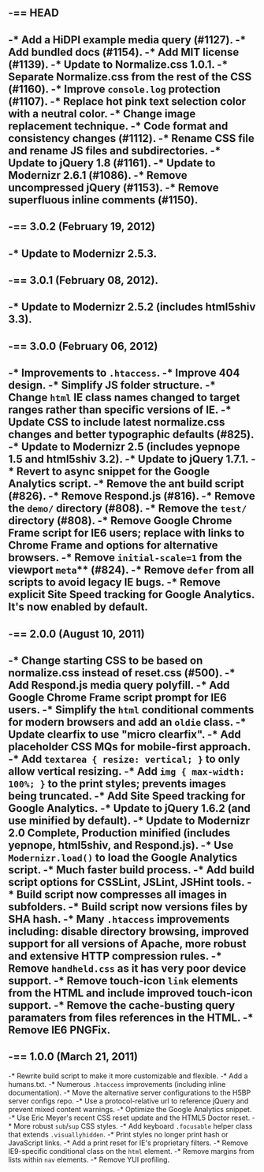 -== HEAD
-
-* Add a HiDPI example media query (#1127).
-* Add bundled docs (#1154).
-* Add MIT license (#1139).
-* Update to Normalize.css 1.0.1.
-* Separate Normalize.css from the rest of the CSS (#1160).
-* Improve `console.log` protection (#1107).
-* Replace hot pink text selection color with a neutral color.
-* Change image replacement technique.
-* Code format and consistency changes (#1112).
-* Rename CSS file and rename JS files and subdirectories.
-* Update to jQuery 1.8 (#1161).
-* Update to Modernizr 2.6.1 (#1086).
-* Remove uncompressed jQuery (#1153).
-* Remove superfluous inline comments (#1150).
-
-== 3.0.2 (February 19, 2012)
-
-* Update to Modernizr 2.5.3.
-
-== 3.0.1 (February 08, 2012).
-
-* Update to Modernizr 2.5.2 (includes html5shiv 3.3).
-
-== 3.0.0 (February 06, 2012)
-
-* Improvements to `.htaccess`.
-* Improve 404 design.
-* Simplify JS folder structure.
-* Change `html` IE class names changed to target ranges rather than specific versions of IE.
-* Update CSS to include latest normalize.css changes and better typographic defaults (#825).
-* Update to Modernizr 2.5 (includes yepnope 1.5 and html5shiv 3.2).
-* Update to jQuery 1.7.1.
-* Revert to async snippet for the Google Analytics script.
-* Remove the ant build script (#826).
-* Remove Respond.js (#816).
-* Remove the `demo/` directory (#808).
-* Remove the `test/` directory (#808).
-* Remove Google Chrome Frame script for IE6 users; replace with links to Chrome Frame and options for alternative browsers.
-* Remove `initial-scale=1` from the viewport `meta`** (#824).
-* Remove `defer` from all scripts to avoid legacy IE bugs.
-* Remove explicit Site Speed tracking for Google Analytics. It's now enabled by default.
-
-== 2.0.0 (August 10, 2011)
-
-* Change starting CSS to be based on normalize.css instead of reset.css (#500).
-* Add Respond.js media query polyfill.
-* Add Google Chrome Frame script prompt for IE6 users.
-* Simplify the `html` conditional comments for modern browsers and add an `oldie` class.
-* Update clearfix to use "micro clearfix".
-* Add placeholder CSS MQs for mobile-first approach.
-* Add `textarea { resize: vertical; }` to only allow vertical resizing.
-* Add `img { max-width: 100%; }` to the print styles; prevents images being truncated.
-* Add Site Speed tracking for Google Analytics.
-* Update to jQuery 1.6.2 (and use minified by default).
-* Update to Modernizr 2.0 Complete, Production minified (includes yepnope, html5shiv, and Respond.js).
-* Use `Modernizr.load()` to load the Google Analytics script.
-* Much faster build process.
-* Add build script options for CSSLint, JSLint, JSHint tools.
-* Build script now compresses all images in subfolders.
-* Build script now versions files by SHA hash.
-* Many `.htaccess` improvements including: disable directory browsing, improved support for all versions of Apache, more robust and extensive HTTP compression rules.
-* Remove `handheld.css` as it has very poor device support.
-* Remove touch-icon `link` elements from the HTML and include improved touch-icon support.
-* Remove the cache-busting query paramaters from files references in the HTML.
-* Remove IE6 PNGFix.
-
-== 1.0.0 (March 21, 2011)
-
-* Rewrite build script to make it more customizable and flexible.
-* Add a humans.txt.
-* Numerous `.htaccess` improvements (including inline documentation).
-* Move the alternative server configurations to the H5BP server configs repo.
-* Use a protocol-relative url to reference jQuery and prevent mixed content warnings.
-* Optimize the Google Analytics snippet.
-* Use Eric Meyer's recent CSS reset update and the HTML5 Doctor reset.
-* More robust `sub`/`sup` CSS styles.
-* Add keyboard `.focusable` helper class that extends `.visuallyhidden`.
-* Print styles no longer print hash or JavaScript links.
-* Add a print reset for IE's proprietary filters.
-* Remove IE9-specific conditional class on the `html` element.
-* Remove margins from lists within `nav` elements.
-* Remove YUI profiling.